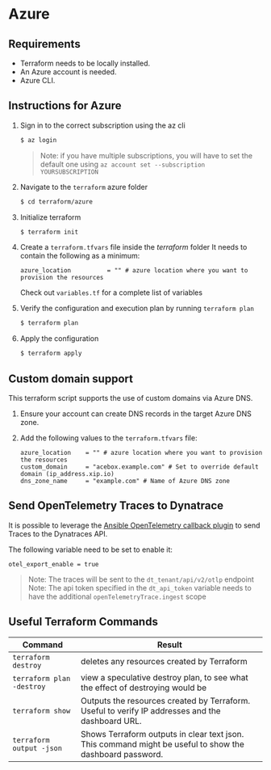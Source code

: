 # Azure

## Requirements

- Terraform needs to be locally installed.
- An Azure account is needed.
- Azure CLI.

## Instructions for Azure

1. Sign in to the correct subscription using the az cli

    ```bash
    $ az login
    ```

    > Note: if you have multiple subscriptions, you will have to set the default one using `az account set --subscription YOURSUBSCRIPTION`

2. Navigate to the `terraform` azure folder

    ```bash
    $ cd terraform/azure
    ```

3. Initialize terraform

    ```bash
    $ terraform init
    ```

4. Create a `terraform.tfvars` file inside the *terraform* folder
   It needs to contain the following as a minimum:

    ```hcl
    azure_location          = "" # azure location where you want to provision the resources
    ```

    Check out `variables.tf` for a complete list of variables

5. Verify the configuration and execution plan by running `terraform plan`

    ```bash
    $ terraform plan
    ```

6. Apply the configuration

    ```bash
    $ terraform apply
    ```


## Custom domain support

This terraform script supports the use of custom domains via Azure DNS.

1. Ensure your account can create DNS records in the target Azure DNS zone.

1. Add the following values to the `terraform.tfvars` file:

    ```hcl
    azure_location    = "" # azure location where you want to provision the resources
    custom_domain     = "acebox.example.com" # Set to override default domain (ip_address.xip.io)
    dns_zone_name     = "example.com" # Name of Azure DNS zone
    ```

## Send OpenTelemetry Traces to Dynatrace

It is possible to leverage the [Ansible OpenTelemetry callback plugin](https://docs.ansible.com/ansible/latest/collections/community/general/opentelemetry_callback.html) to send Traces to the Dynatraces API.

The following variable need to be set to enable it:

```hcl
otel_export_enable = true
```

> Note: The traces will be sent to the `dt_tenant/api/v2/otlp` endpoint
> Note: The api token specified in the `dt_api_token` variable needs to have the additional `openTelemetryTrace.ingest` scope 

## Useful Terraform Commands


Command  | Result
-------- | -------
`terraform destroy` | deletes any resources created by Terraform |
`terraform plan -destroy` | view a speculative destroy plan, to see what the effect of destroying would be |
`terraform show` | Outputs the resources created by Terraform. Useful to verify IP addresses and the dashboard URL. 
`terraform output -json` | Shows Terraform outputs in clear text json. This command might be useful to show the dashboard password. |

